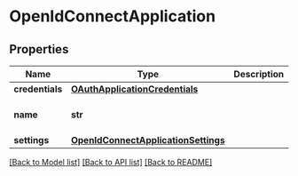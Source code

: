# OpenIdConnectApplication

## Properties
Name | Type | Description | Notes
------------ | ------------- | ------------- | -------------
**credentials** | [**OAuthApplicationCredentials**](OAuthApplicationCredentials.md) |  | [optional] 
**name** | **str** |  | [optional] [default to 'oidc_client']
**settings** | [**OpenIdConnectApplicationSettings**](OpenIdConnectApplicationSettings.md) |  | [optional] 

[[Back to Model list]](../README.md#documentation-for-models) [[Back to API list]](../README.md#documentation-for-api-endpoints) [[Back to README]](../README.md)


